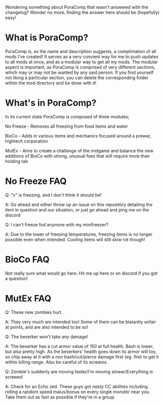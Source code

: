 Wondering something about PoraComp that wasn't answered with the changelog? Wonder no more, finding the answer here should be (hopefully) easy!

# What is PoraComp?

PoraComp is, as the name and description suggests, a complimation of all mods I've created! It serves as a very convient way for me to push updates to all
mods at once, and as a modular way to get all my mods.
The modular aspect is important, as PoraComp is comprised of very different sections, which may or may not be wanted by any said person. If you find yourself
not liking a particular section, you can delete the corresponding folder within the mod directory and be done with it!

# What's in PoraComp?

In its current state PoraComp is composed of three modules;

No Freeze - Removes all freezing from food items and water

BioCo - Adds in various items and mechanics focused around a prewar, hightech corporation

MutEx - Aims to create a challange of the midgame and balance the new additions of BioCo with strong, unusual foes that will require more than holding tab

# No Freeze FAQ

Q: "x" is freezing, and I don't think it should be!

A: Go ahead and either throw up an issue on this repository detailing the item in question and our situation, or just go ahead and ping me on the discord


Q: I can't freeze fod anymore with my minifreezer?

A: Due to the lower of freezing temperatures, freezing items is no longer possible even when intended. Cooling items will still slow rot though!

# BioCo FAQ

Not really sure what would go here. Hit me up here or on discord if you got a question!

# MutEx FAQ

Q: These new zombies hurt.

A: They very much are intended too! Some of them can be blatantly unfair at points, and are also intended to be so!

Q: The beserker won't take any damage!

A: The beserker has a cut armor value of *150* at full health. Bash is lower, but also pretty high. As the beserkers' health goes down its armor will too,
so chip away at it with a non bash/cut/pierce damage first (eg. fire) to get it within killing range. Also be careful of its screams.

Q: Zombie's suddenly are moving faster/I'm moving slower/Everything is screwed

A: Check for an Echo zed. These guys got *nasty* CC abilities including rolling a random speed malus/bonus on every single monster near you.
Take them out as fast as possible if they're in a group.

